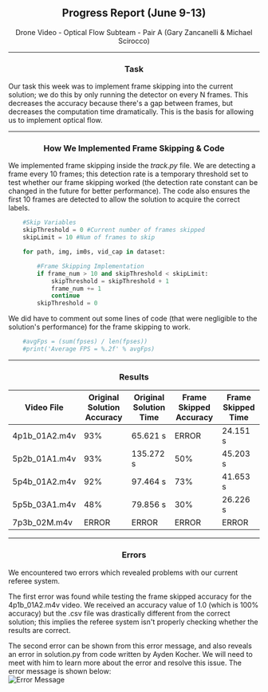 <center><h2> Progress Report (June 9-13) </h2></center>  

<center> Drone Video - Optical Flow Subteam - Pair A (Gary Zancanelli & Michael Scirocco) </center>  

---

<center> <h3> Task </h3> </center>

Our task this week was to implement frame skipping into the current solution; we do this by only running the detector on every N frames. This decreases the accuracy because there's a gap between frames, but decreases the computation time dramatically. This is the basis for allowing us to implement optical flow.  

--- 

<center> <h3> How We Implemented Frame Skipping & Code </center> </h3>  

We implemented frame skipping inside the *track.py* file. We are detecting a frame every 10 frames; this detection rate is a temporary threshold set to test whether our frame skipping worked (the detection rate constant can be changed in the future for better performance). The code also ensures the first 10 frames are detected to allow the solution to acquire the correct labels.

```python
    #Skip Variables
    skipThreshold = 0 #Current number of frames skipped
    skipLimit = 10 #Num of frames to skip

    for path, img, im0s, vid_cap in dataset:

        #Frame Skipping Implementation
        if frame_num > 10 and skipThreshold < skipLimit:
            skipThreshold = skipThreshold + 1
            frame_num += 1
            continue
        skipThreshold = 0
```

We did have to comment out some lines of code (that were negligible to the solution's performance) for the frame skipping to work.

```python
    #avgFps = (sum(fpses) / len(fpses))
    #print('Average FPS = %.2f' % avgFps)
```

---  

<center><h3> Results </center></h3>  

| Video File    | Original Solution Accuracy | Original Solution Time | Frame Skipped Accuracy | Frame Skipped Time |
| ------------- | -------------------------- | ---------------------- | ---------------------- | ------------------ |
| 4p1b_01A2.m4v | 93%                        | 65.621 s               | ERROR                  | 24.151 s           |
| 5p2b_01A1.m4v | 93%                        | 135.272 s              | 50%                    | 45.203 s           |
| 5p4b_01A2.m4v | 92%                        | 97.464 s               | 73%                    | 41.653 s           |
| 5p5b_03A1.m4v | 48%                        | 79.856 s               | 30%                    | 26.226 s           |
| 7p3b_02M.m4v  | ERROR                      | ERROR                  | ERROR                  | ERROR              |

---  

<center><h3> Errors </h3></center>

We encountered two errors which revealed problems with our current referee system.  
  
The first error was found while testing the frame skipped accuracy for the 4p1b_01A2.m4v video. We received an accuracy value of 1.0 (which is 100% accuracy) but the .csv file was drastically different from the correct solution; this implies the referee system isn't properly checking whether the results are correct.  
  
The second error can be shown from this error message, and also reveals an error in solution.py from code written by Ayden Kocher. We will need to meet with him to learn more about the error and resolve this issue. The error message is shown below:  
![Error Message](errormessage1.png)